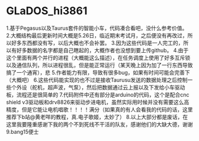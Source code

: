 # GLaDOS_hi3861
1.基于Pegasus以及Taurus套件的智能小车，代码凑合看吧，没什么参考价值。
2.大概结构最后更新时间大概是5.26日，临近期末考试月，之后便没有再改过，所以好多东西都没有写，以后大概也不会补罢。
3.因为这些代码是一人完工的，所以有好多数据的名字都是自己瞎起的，大概作者也没想到要上传github。
4.由于这个里面有两个并行的进程（大概能这么描述），在任务调度上使用了好多互斥锁以及通信队列，所以进程很乱，但是能正常运行（某天晚上因为加了一行东西导致搞了一个通宵），悲
5.作者能力有限，导致有很多bug，如果有时间可能会完善下（大概吧）
6.这些代码能实现的也不过是接收Taurusu发送的数据处理之后控制一些个外设（舵机，超声波，气泵），然后把数据通过云上报以及下发给小车驱动板，流程还是很简单的
7.代码附件中还有部分是arduino的代码，这个是配合cnc shield v3驱动板和drv8826来驱动步进电机，虽然实际用时候并没有需要这么高精度，但是它能让电机唱歌！！！！满分（如果真的有人会看我的代码的话，这里推荐下b站@黄老咩的教程，真.电子歌姬，太妙了）
8.以上大部分都是废话，在这里我要隆重感谢下我的两个不到死线不干活的队友，感谢他们的大缺大德，谢谢
9.bang15便士
